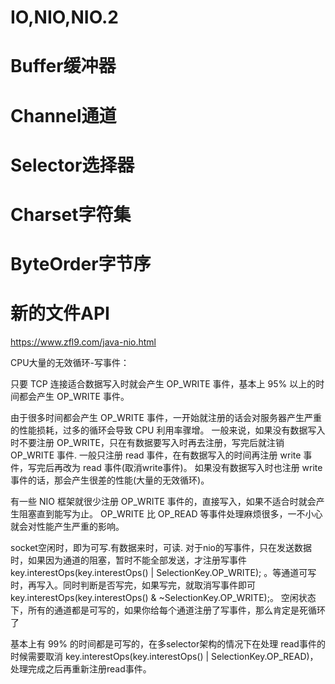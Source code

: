 # IO,NIO,NIO.2

# Buffer缓冲器

# Channel通道

# Selector选择器

# Charset字符集

# ByteOrder字节序

# 新的文件API

https://www.zfl9.com/java-nio.html



















CPU大量的无效循环-写事件：

只要 TCP 连接适合数据写入时就会产生 OP_WRITE 事件，基本上 95% 以上的时间都会产生 OP_WRITE 事件。

由于很多时间都会产生 OP_WRITE 事件，一开始就注册的话会对服务器产生严重的性能损耗，过多的循环会导致 CPU 利用率骤增。
一般来说，如果没有数据写入时不要注册 OP_WRITE，只在有数据要写入时再去注册，写完后就注销 OP_WRITE 事件.
一般只注册 read 事件，在有数据写入的时间再注册 write 事件，写完后再改为 read 事件(取消write事件)。
如果没有数据写入时也注册 write 事件的话，那会产生很差的性能(大量的无效循环)。

有一些 NIO 框架就很少注册 OP_WRITE 事件的，直接写入，如果不适合时就会产生阻塞直到能写为止。
OP_WRITE 比 OP_READ 等事件处理麻烦很多，一不小心就会对性能产生严重的影响。

socket空闲时，即为可写.有数据来时，可读.
对于nio的写事件，只在发送数据时，如果因为通道的阻塞，暂时不能全部发送，才注册写事件key.interestOps(key.interestOps() | SelectionKey.OP_WRITE);
。等通道可写时，再写入。同时判断是否写完，如果写完，就取消写事件即可key.interestOps(key.interestOps() & ~SelectionKey.OP_WRITE);。
空闲状态下，所有的通道都是可写的，如果你给每个通道注册了写事件，那么肯定是死循环了

基本上有 99% 的时间都是可写的，在多selector架构的情况下在处理 read事件的时候需要取消 key.interestOps(key.interestOps() | SelectionKey.OP_READ)，
处理完成之后再重新注册read事件。